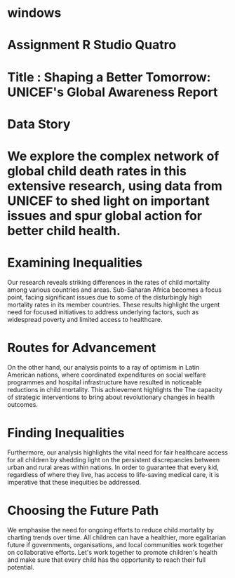 # windows
# Assignment R Studio Quatro 
# Title : Shaping a Better Tomorrow: UNICEF's Global Awareness Report
# Data Story 
# We explore the complex network of global child death rates in this extensive research, using data from UNICEF to shed light on important issues and spur global action for better child health.
# Examining Inequalities
Our research reveals striking differences in the rates of child mortality among various countries and areas. Sub-Saharan Africa becomes a focus point, facing significant issues due to some of the disturbingly high mortality rates in its member countries. These results highlight the urgent need for focused initiatives to address underlying factors, such as widespread poverty and limited access to healthcare.
# Routes for Advancement
On the other hand, our analysis points to a ray of optimism in Latin American nations, where coordinated expenditures on social welfare programmes and hospital infrastructure have resulted in noticeable reductions in child mortality. This achievement highlights the The capacity of strategic interventions to bring about revolutionary changes in health outcomes.
# Finding Inequalities
Furthermore, our analysis highlights the vital need for fair healthcare access for all children by shedding light on the persistent discrepancies between urban and rural areas within nations. In order to guarantee that every kid, regardless of where they live, has access to life-saving medical care, it is imperative that these inequities be addressed.
# Choosing the Future Path
We emphasise the need for ongoing efforts to reduce child mortality by charting trends over time. All children can have a healthier, more egalitarian future if governments, organisations, and local communities work together on collaborative efforts. Let's work together to promote children's health and make sure that every child has the opportunity to reach their full potential.

